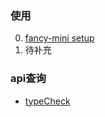 ### 使用
0. [fancy-mini setup](./tutorial-0-getStarted.html)
1. 待补充
   
### api查询
- [typeCheck](./module-typeCheck.html)